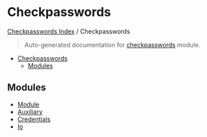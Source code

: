 # Checkpasswords

[Checkpasswords Index](../README.md#checkpasswords-index) /
Checkpasswords

> Auto-generated documentation for [checkpasswords](../../../checkpasswords/__init__.py) module.

- [Checkpasswords](#checkpasswords)
  - [Modules](#modules)

## Modules

- [Module](./module.md)
- [Auxiliary](./auxiliary.md)
- [Credentials](./credentials.md)
- [Io](io/index.md)